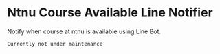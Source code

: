 # Ntnu Course Available Line Notifier
Notify when course at ntnu is available using Line Bot.

```Currently not under maintenance```

